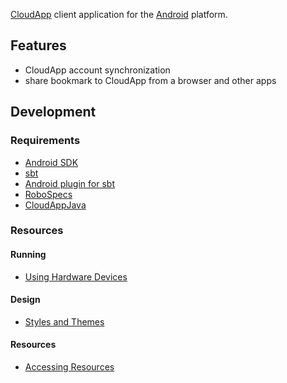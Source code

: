 [CloudApp](http://getcloudapp.com/) client application for the [Android](http://www.android.com/) platform.

## Features

* CloudApp account synchronization
* share bookmark to CloudApp from a browser and other apps

## Development

### Requirements

* [Android SDK](http://developer.android.com/sdk/index.html)
* [sbt](https://github.com/harrah/xsbt)
* [Android plugin for sbt](https://github.com/sdb/android-plugin)
* [RoboSpecs](https://github.com/sdb/robospecs)
* [CloudAppJava](https://github.com/sdb/CloudAppJava)

### Resources

#### Running

* [Using Hardware Devices](http://developer.android.com/guide/developing/device.html)

#### Design

* [Styles and Themes](http://developer.android.com/guide/topics/ui/themes.html)

#### Resources

* [Accessing Resources](http://developer.android.com/guide/topics/resources/accessing-resources.html)